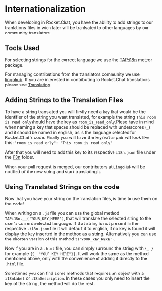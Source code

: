 # Internationalization

When developing in Rocket.Chat, you have the ablilty to add strings to our tranlations files in wich later will be tranlsated to other languages by our community translators.

## Tools Used

For selecting strings for the correct language we use the [TAP:i18n](https://github.com/TAPevents/tap-i18n) meteor package.

For managing contributions from the translators community we use [lingohub](https://lingohub.com/). If you are interested in contributing to Rocket.Chat translations please see [Translating](../../contributing/translating/)

## Adding Strings to the Translation Files

To have a string translated you will firstly need a `key` that would be the identifier of the string you want translated, for example the string `This room is read only`should have the key as `room_is_read_only`.Plese have in mind when naming a key that spaces should be replaced with underscores (`_`) and it should be named in english, as is the language selected for Rocket.Chat's code. Finally you will have the `key/value` pair will look like this: `"room_is_read_only": "This room is read only"`

After that you will need to add this key to its respective `i18n.json` file under the [i18n](https://github.com/RocketChat/Rocket.Chat/tree/develop/packages/rocketchat-i18n/i18n) folder.

When your pull request is merged, our contributors at `LingoHub` will be notified of the new string and start translating it.

## Using Translated Strings on the code

Now that you have your string on the translation files, is time to use them on the code!

When writing on a `.js` file you can use the global method `TAPi18n.__('YOUR_KEY_HERE')`, that will translate the selected string to the user's current selected language. If that string is not present in the respective `.i18n.json` file it will default it to english, if no key is found it will display the key inserted in the method as a string. Alternatively you can use the shorten version of this method `t('YOUR_KEY_HERE')`.

Now if you are in a `.html` file, you can simply surround the string with `{_ }` for example `{{_ "YOUR_KEY_HERE"}}`. It will work the same as the method mentioned above, only with the convenience of adding it directly to the `.html` file.

Sometimes you can find some methods that requires an object with a `i18nLabel` or `i18nDescription`. In these cases you only need to insert the key of the string, the method will do the rest.
